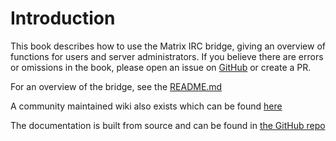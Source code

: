 # Introduction

This book describes how to use the Matrix IRC bridge, giving an overview of functions for users and server administrators. If you
believe there are errors or omissions in the book, please open an issue on [GitHub](https://github.com/matrix-org/matrix-appservice-irc/issues)
or create a PR.

For an overview of the bridge, see the [README.md](https://github.com/matrix-org/matrix-appservice-irc)

A community maintained wiki also exists which can be found [here](https://github.com/matrix-org/matrix-appservice-irc/wiki)

The documentation is built from source and can be found in [the GitHub repo](https://github.com/matrix-org/matrix-appservice-irc/tree/develop/docs)
